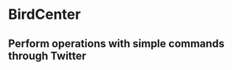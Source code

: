 BirdCenter
==========
Perform operations with simple commands through Twitter
-------------------------------------------------------
